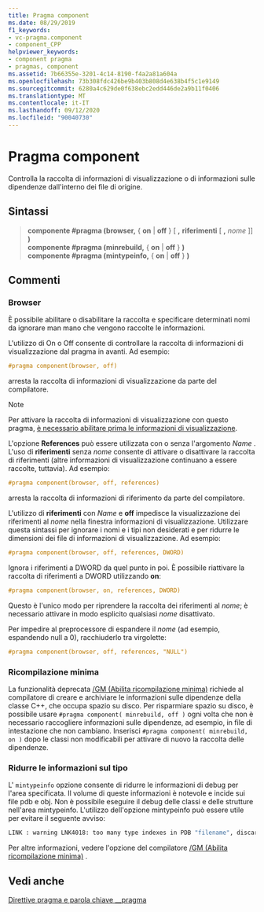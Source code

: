 ```yaml
---
title: Pragma component
ms.date: 08/29/2019
f1_keywords:
- vc-pragma.component
- component_CPP
helpviewer_keywords:
- component pragma
- pragmas, component
ms.assetid: 7b66355e-3201-4c14-8190-f4a2a81a604a
ms.openlocfilehash: 73b308fdc426be9b403b808d4e638b4f5c1e9149
ms.sourcegitcommit: 6280a4c629de0f638ebc2edd446de2a9b11f0406
ms.translationtype: MT
ms.contentlocale: it-IT
ms.lasthandoff: 09/12/2020
ms.locfileid: "90040730"
---
```

# <a name="component-pragma"></a>Pragma component

Controlla la raccolta di informazioni di visualizzazione o di informazioni sulle dipendenze dall'interno dei file di origine.

## <a name="syntax"></a>Sintassi

> **componente #pragma (browser,** { **on** \| **off** } \[ **,** **riferimenti** \[ **,** *nome* ]] **)** \
> **componente #pragma (minrebuild,** { **on** \| **off** } **)** \
> **componente #pragma (mintypeinfo,** { **on** \| **off** } **)**

## <a name="remarks"></a>Commenti

### <a name="browser"></a>Browser

È possibile abilitare o disabilitare la raccolta e specificare determinati nomi da ignorare man mano che vengono raccolte le informazioni.

L'utilizzo di On o Off consente di controllare la raccolta di informazioni di visualizzazione dal pragma in avanti. Ad esempio:

```cpp
#pragma component(browser, off)
```

arresta la raccolta di informazioni di visualizzazione da parte del compilatore.

> [!NOTE]
> Per attivare la raccolta di informazioni di visualizzazione con questo pragma, [è necessario abilitare prima le informazioni di visualizzazione](../build/reference/building-browse-information-files-overview.md).

L'opzione **References** può essere utilizzata con o senza l'argomento *Name* . L'uso di **riferimenti** senza *nome* consente di attivare o disattivare la raccolta di riferimenti (altre informazioni di visualizzazione continuano a essere raccolte, tuttavia). Ad esempio:

```cpp
#pragma component(browser, off, references)
```

arresta la raccolta di informazioni di riferimento da parte del compilatore.

L'utilizzo di **riferimenti** con *Name* e **off** impedisce la visualizzazione dei riferimenti al *nome* nella finestra informazioni di visualizzazione. Utilizzare questa sintassi per ignorare i nomi e i tipi non desiderati e per ridurre le dimensioni dei file di informazioni di visualizzazione. Ad esempio:

```cpp
#pragma component(browser, off, references, DWORD)
```

Ignora i riferimenti a DWORD da quel punto in poi. È possibile riattivare la raccolta di riferimenti a DWORD utilizzando **on**:

```cpp
#pragma component(browser, on, references, DWORD)
```

Questo è l'unico modo per riprendere la raccolta dei riferimenti al *nome*; è necessario attivare in modo esplicito qualsiasi *nome* disattivato.

Per impedire al preprocessore di espandere il *nome* (ad esempio, espandendo null a 0), racchiuderlo tra virgolette:

```cpp
#pragma component(browser, off, references, "NULL")
```

### <a name="minimal-rebuild"></a>Ricompilazione minima

La funzionalità deprecata [/GM (Abilita ricompilazione minima)](../build/reference/gm-enable-minimal-rebuild.md) richiede al compilatore di creare e archiviare le informazioni sulle dipendenze della classe C++, che occupa spazio su disco. Per risparmiare spazio su disco, è possibile usare `#pragma component( minrebuild, off )` ogni volta che non è necessario raccogliere informazioni sulle dipendenze, ad esempio, in file di intestazione che non cambiano. Inserisci `#pragma component( minrebuild, on )` dopo le classi non modificabili per attivare di nuovo la raccolta delle dipendenze.

### <a name="reduce-type-information"></a>Ridurre le informazioni sul tipo

L' `mintypeinfo` opzione consente di ridurre le informazioni di debug per l'area specificata. Il volume di queste informazioni è notevole e incide sui file pdb e obj. Non è possibile eseguire il debug delle classi e delle strutture nell'area mintypeinfo. L'utilizzo dell'opzione mintypeinfo può essere utile per evitare il seguente avviso:

```cmd
LINK : warning LNK4018: too many type indexes in PDB "filename", discarding subsequent type information
```

Per altre informazioni, vedere l'opzione del compilatore [/GM (Abilita ricompilazione minima)](../build/reference/gm-enable-minimal-rebuild.md)  .

## <a name="see-also"></a>Vedi anche

[Direttive pragma e parola chiave __pragma](../preprocessor/pragma-directives-and-the-pragma-keyword.md)
